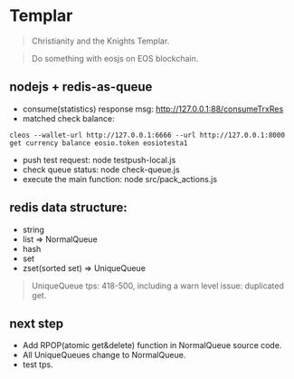 # Templar
> Christianity and the Knights Templar.

> Do something with eosjs on EOS blockchain. 

## nodejs + redis-as-queue
- consume(statistics) response msg: http://127.0.0.1:88/consumeTrxRes
- matched check balance:

```
cleos --wallet-url http://127.0.0.1:6666 --url http://127.0.0.1:8000  get currency balance eosio.token eosiotesta1
```

- push test request: node testpush-local.js
- check queue status: node check-queue.js
- execute the main function: node src/pack_actions.js

## redis data structure:
- string
- list => NormalQueue
- hash
- set
- zset(sorted set) => UniqueQueue

> UniqueQueue tps: 418-500, including a warn level issue: duplicated get.

## next step
- Add RPOP(atomic get&delete) function in NormalQueue source code.
- All UniqueQueues change to NormalQueue.
- test tps.

